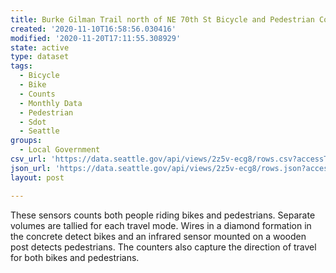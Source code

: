 ```yaml
---
title: Burke Gilman Trail north of NE 70th St Bicycle and Pedestrian Counter
created: '2020-11-10T16:58:56.030416'
modified: '2020-11-20T17:11:55.308929'
state: active
type: dataset
tags:
  - Bicycle
  - Bike
  - Counts
  - Monthly Data
  - Pedestrian
  - Sdot
  - Seattle
groups:
  - Local Government
csv_url: 'https://data.seattle.gov/api/views/2z5v-ecg8/rows.csv?accessType=DOWNLOAD'
json_url: 'https://data.seattle.gov/api/views/2z5v-ecg8/rows.json?accessType=DOWNLOAD'
layout: post

---
```

These sensors counts both people riding bikes and pedestrians. Separate volumes are tallied for each travel mode. Wires in a diamond formation in the concrete detect bikes and an infrared sensor mounted on a wooden post detects pedestrians. The counters also capture the direction of travel for both bikes and pedestrians.
